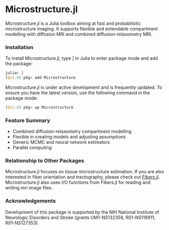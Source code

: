 # Microstructure.jl

Microstructure.jl is a Julia toolbox aiming at fast and probabilistic microstructure imaging. It supports flexible and extendable compartment modelling with diffusion MRI and combined diffusion-relaxometry MRI. 

### Installation 
To install Microstructure.jl, type ] in Julia to enter package mode and add the package:

```julia
julia> ]
(@v1.8) pkg> add Microstructure
```

Microstructure.jl is under active development and is frequently updated. To ensure you have the latest version, use the following command in the package mode:

```julia
(@v1.8) pkg> up Microstructure
```

### Feature Summary 
- Combined diffusion-relaxometry compartment modelling
- Flexible in creating models and adjusting assumptions
- Generic MCMC and neural network estimators
- Parallel computing 

### Relationship to Other Packages
Microstructure.jl focuses on tissue microstructure estimation. If you are also interested in fiber orientation and tractography, please check out [Fibers.jl](https://github.com/lincbrain/Fibers.jl). Microstructure.jl also uses I/O functions from Fibers.jl for reading and writing mri image files. 

### Acknowledgements
Development of this package is supported by the NIH National Institute of Neurologic Disorders and Stroke (grants UM1-NS132358, R01-NS119911, R01-NS127353).
